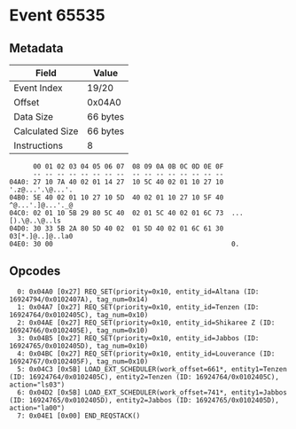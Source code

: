 # Event 65535

## Metadata

| Field           | Value    |
|-----------------|----------|
| Event Index     | 19/20    |
| Offset          | 0x04A0   |
| Data Size       | 66 bytes |
| Calculated Size | 66 bytes |
| Instructions    | 8        |

```
      00 01 02 03 04 05 06 07  08 09 0A 0B 0C 0D 0E 0F
      -- -- -- -- -- -- -- --  -- -- -- -- -- -- -- --
04A0: 27 10 7A 40 02 01 14 27  10 5C 40 02 01 10 27 10  '.z@...'.\@...'.
04B0: 5E 40 02 01 10 27 10 5D  40 02 01 10 27 10 5F 40  ^@...'.]@...'._@
04C0: 02 01 10 5B 29 80 5C 40  02 01 5C 40 02 01 6C 73  ...[).\@..\@..ls
04D0: 30 33 5B 2A 80 5D 40 02  01 5D 40 02 01 6C 61 30  03[*.]@..]@..la0
04E0: 30 00                                             0.              
```

## Opcodes

```
  0: 0x04A0 [0x27] REQ_SET(priority=0x10, entity_id=Altana (ID: 16924794/0x0102407A), tag_num=0x14)
  1: 0x04A7 [0x27] REQ_SET(priority=0x10, entity_id=Tenzen (ID: 16924764/0x0102405C), tag_num=0x10)
  2: 0x04AE [0x27] REQ_SET(priority=0x10, entity_id=Shikaree Z (ID: 16924766/0x0102405E), tag_num=0x10)
  3: 0x04B5 [0x27] REQ_SET(priority=0x10, entity_id=Jabbos (ID: 16924765/0x0102405D), tag_num=0x10)
  4: 0x04BC [0x27] REQ_SET(priority=0x10, entity_id=Louverance (ID: 16924767/0x0102405F), tag_num=0x10)
  5: 0x04C3 [0x5B] LOAD_EXT_SCHEDULER(work_offset=661*, entity1=Tenzen (ID: 16924764/0x0102405C), entity2=Tenzen (ID: 16924764/0x0102405C), action="ls03")
  6: 0x04D2 [0x5B] LOAD_EXT_SCHEDULER(work_offset=741*, entity1=Jabbos (ID: 16924765/0x0102405D), entity2=Jabbos (ID: 16924765/0x0102405D), action="la00")
  7: 0x04E1 [0x00] END_REQSTACK()
```

